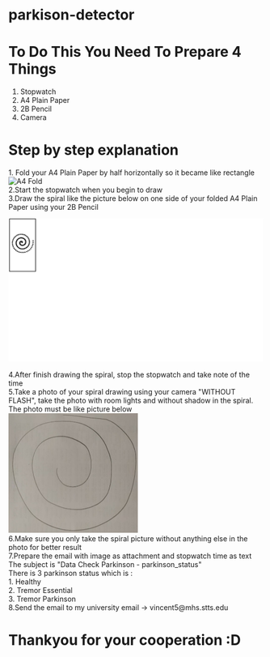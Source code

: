 # parkison-detector

# To Do This You Need To Prepare 4 Things
  1. Stopwatch
  2. A4 Plain Paper
  3. 2B Pencil
  4. Camera

# Step by step explanation
  <p>1. Fold your A4 Plain Paper by half horizontally so it became like rectangle <br>
  <img src="https://filestore.community.support.microsoft.com/api/images/4240ddd9-cc9d-470d-a765-6baf4a946f48?upload=true" alt="A4 Fold"><br>
  2.Start the stopwatch when you begin to draw<br>
  3.Draw the spiral like the picture below on one side of your folded A4 Plain Paper using your 2B Pencil
  <p><img src="./SpiralRectangle.png" alt="Spiral Test Box"></p>
  4.After finish drawing the spiral, stop the stopwatch and take note of the time<br>
  5.Take a photo of your spiral drawing using your camera "WITHOUT FLASH", take the photo with room lights and without shadow in the spiral. The photo must be like picture below     <br>
  <img src="./152508.jpg" width="256px"><br>
  6.Make sure you only take the spiral picture without anything else in the photo for better result<br>
  7.Prepare the email with image as attachment and stopwatch time as text <br> 
  The subject is "Data Check Parkinson - parkinson_status" <br>
  There is 3 parkinson status which is : <br>
  1. Healthy <br>
  2. Tremor Essential <br>
  3. Tremor Parkinson<br>
  8.Send the email to my university email -> vincent5@mhs.stts.edu<br>
  </p>
  
# Thankyou for your cooperation :D

